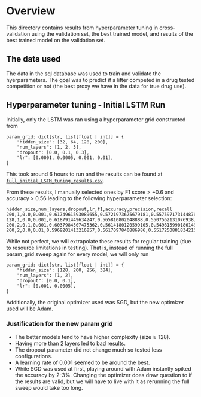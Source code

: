 # Overview
This directory contains results from hyperparameter tuning in cross-validation using the validation set, the best trained model, and results of the best trained model on the validation set.

## The data used
The data in the sql database was used to train and validate the hyerparameters. The goal was to predict if a lifter competed in a drug tested competition or not (the best proxy we have in the data for true drug use).

## Hyperparameter tuning - Initial LSTM Run
Initially, only the LSTM was ran using a hyperparameter grid constructed from
```
param_grid: dict[str, list[float | int]] = {
    "hidden_size": [32, 64, 128, 200],
    "num_layers": [1, 2, 3],
    "dropout": [0.0, 0.1, 0.3],
    "lr": [0.0001, 0.0005, 0.001, 0.01],
}
```
This took around 6 hours to run and the results can be found at [`full_initial_LSTM_tuning_results.csv`](./full_initial_LSTM_tuning_results.csv).

From these results, I manually selected ones by F1 score > ~0.6 and accuracy > 0.56 leading to the following hyperparameter selection:
```
hidden_size,num_layers,dropout,lr,f1,accuracy,precision,recall
200,1,0.0,0.001,0.6174961593089655,0.5721973675679181,0.5575971731448763,0.6918130744000259
128,1,0.0,0.001,0.618791449634247,0.565810802048888,0.5507562131076938,0.7060046114376644
200,2,0.1,0.001,0.6037984507475362,0.5614180120599105,0.5498159901861432,0.6695352839931153
200,2,0.0,0.01,0.5969201413216857,0.5617097840886986,0.5517250881834215,0.6501802357678693
```
While not perfect, we will extrapolate these results for regular training (due to resource limitations in testing). That is, instead of running the full param_grid sweep again for every model, we will only run
```
param_grid: dict[str, list[float | int]] = {
    "hidden_size": [128, 200, 256, 384],
    "num_layers": [1, 2],
    "dropout": [0.0, 0.1],
    "lr": [0.001, 0.0005],
}
```
Additionally, the original optimizer used was SGD, but the new optimizer used will be Adam.
### Justification for the new param grid
* The better models tend to have higher complexity ($\text{size}\geq 128$).
* Having more than 2 layers led to bad results.
* The dropout parameter did not change much so tested less configurations.
* A learning rate of 0.001 seemed to be around the best.
* While SGD was used at first, playing around with Adam instantly spiked the accuracy by 2-3%. Changing the optimizer does draw question to if the results are valid, but we will have to live with it as rerunning the full sweep would take too long.
